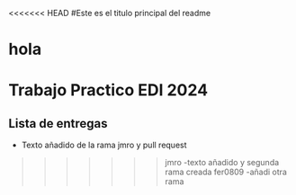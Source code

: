 <<<<<<< HEAD
#Este es el titulo principal del readme

hola
=======
# Trabajo Practico EDI 2024

## Lista de entregas

- Texto añadido de la rama jmro y pull request
>>>>>>> jmro
-texto añadido y segunda rama creada
>>>>>>> fer0809
-añadi otra rama
>>>>>>> 
